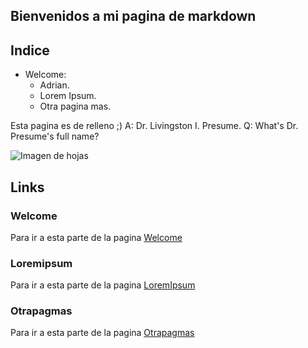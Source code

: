 

## Bienvenidos a mi pagina de markdown
## Indice
- Welcome:
    - Adrian.
    - Lorem Ipsum.
    - Otra pagina mas.


Esta pagina es de relleno ;)
A:	Dr. Livingston I. Presume.
Q:	What's Dr. Presume's full name?


![Imagen de hojas](https://img.freepik.com/vector-gratis/volando-hojas-papel-blanco-pila-documentos_107791-1133.jpg?w=200)

## Links
### Welcome
Para ir a esta parte de la pagina [Welcome](http://tendraken.github.io/Pag.WebAct.Markdown)

### Loremipsum
Para ir a esta parte de la pagina [LoremIpsum](http://tendraken.github.io/Pag.WebAct.Markdown/Loremipsum)

### Otrapagmas
Para ir a esta parte de la pagina [Otrapagmas](http://tendraken.github.io/Pag.WebAct.Markdown/otrapagmas)
